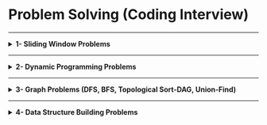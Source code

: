 # Problem Solving (Coding Interview)

---

<details>
<summary><strong>1- Sliding Window Problems</strong></summary>

Sliding window problems involve solving problems by maintaining a "window" of elements within the input (like an array or string) and sliding it over the input to find the solution efficiently.
<p align="center">
  <img src="https://github.com/user-attachments/assets/cef5d7a2-c682-49ee-84b0-4902f45625ba" alt="Sliding Window - Copy" style="width: 60%;">
</p>



### 1.1- Fixed Length Window Problems
Content here.

### 1.2- Minimum Length Window Problems
Content here.

### 1.3- Maximum Length Window Problems
Content here.

</details>


---

<details>
<summary><strong>2- Dynamic Programming Problems</strong></summary>

Dynamic Programming (DP) is a powerful optimization technique used to solve problems by breaking them into smaller overlapping subproblems, storing intermediate results, and reusing them to solve the larger problem efficiently.

### Subcategories of Dynamic Programming Problems:

#### 2.1- Knapsack-Type Problems
Knapsack problems involve selecting items or subsets to optimize a given objective while satisfying certain constraints.

- **2.1.1- 0/1 Knapsack Problems (Subset Selection)**
  In these problems, each item can be included at most once, and the goal is to find a subset of items that satisfies a condition.
  
  Examples:
  - Subset Sum
  - Partition Equal Subset Sum

- **2.1.2- Unbounded Knapsack Problems (0-k Items per Element)**
  Items can be selected multiple times, and the task is to determine the number of times each item is required to satisfy a condition.

  Examples:
  - Coin Change Problem
  - Rod Cutting Problem

#### 2.2- Range-Based Problems
These problems focus on solving tasks based on ranges of elements, often using intervals or windows.

- **2.2.1- Consecutive Ranges**
  Tasks involve checking or optimizing values over consecutive ranges.
  - **Leetcode 139: Word Break Problem** (Medium): Determine if a string can be segmented into valid words from a dictionary.

- **2.2.2- Nested Ranges**
  Problems where ranges overlap or are nested within other ranges.

- **2.2.3- In-Out Ranges**
  These involve solving problems where information flows inward and outward from a range or point.
  - **Leetcode: Longest Palindromic Substring** (Medium): Find the longest palindrome in a given string.

- **2.2.4- Out-In Ranges**
  Problems where information propagates outward first and then inward.
  - **Leetcode: Minimum Number of Operations to Make a Palindrome** (Hard): Compute the minimum changes needed to transform a string into a palindrome.

</details>

---

<details>
<summary><strong>3- Graph Problems (DFS, BFS, Topological Sort-DAG, Union-Find)</strong></summary>

Graph problems involve understanding and solving tasks that can be represented as a network of nodes and edges.

## Algorithms Used in Graph Problems
1. **Depth-First Search (DFS)**: Explores as far as possible along each branch before backtracking. [Explanation Video Link Placeholder]
2. **Breadth-First Search (BFS)**: Explores all neighbors of a node level by level. [Explanation Video Link Placeholder]
3. **Topological Sort (Directed Acyclic Graph - DAG)**: Linear ordering of vertices such that for every directed edge `u -> v`, `u` comes before `v`. [Explanation Video Link Placeholder]
4. **Union-Find (Disjoint Set Union)**: Efficiently tracks connected components and detects cycles in undirected graphs. [Explanation Video Link Placeholder]

### 3.1- Connected Nodes (Pointers) Problems
In these problems, the nodes are connected using explicit pointers. The goal is to explore and clone, connect, or find relationships between the nodes.
- **Leetcode: 133. Clone Graph**: (Medium)

### 3.2- Grid Problems
These problems involve grids, where each cell can be treated as a graph node connected to its neighbors.

#### 3.2.1- Grid Problems (Try All Nodes)
<p align="center">
  <img src="https://github.com/user-attachments/assets/51be5e6c-5b88-4930-8486-de37d008632f" style="width: 30%;">
</p>

- **Leetcode: 79. Word Search**: (Medium)
- **Leetcode: 200. Number of Islands**:  (Medium)

#### 3.2.2- Grid Problems (Simultaneous Start)
- **Leetcode: 286. Walls and Gates**: (Medium)
- **Leetcode: 994. Rotting Oranges**:  (Medium)

#### 3.3- Word Problems (Need to Construct Graph from the Problem Statement)
These problems require constructing a graph from the given data before applying algorithms.

##### Word Problems - BFS
- **Leetcode: 127. Word Ladder**: (Hard)
- 
##### Word Problems - Topological Sort (DAG)
These problems typically involve tasks that depend on one another, making topological sorting essential.
- **Leetcode: 207. Course Schedule**: (Medium)  
- **Leetcode: 269. Alien Dictionary**: (Hard)

</details>



---


<details>
<summary><strong>4- Data Structure Building Problems</strong></summary>

This category of problems requires designing and implementing new data structures to meet specific requirements. These problems often involve combining or modifying basic data structures such as arrays, hash maps, linked lists, heaps, or queues to achieve the desired functionality.

### Characteristics of Data Structure Building Problems:
- Require a clear understanding of the underlying data structures.
- Focus on combining multiple data structures to optimize performance (e.g., O(1) operations for specific tasks).
- Test problem-solving and design skills to handle edge cases and constraints effectively.

### Example Problems:
- **Leetcode 146: LRU Cache** (Medium):  
</details>


